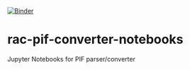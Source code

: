[![Binder](https://mybinder.org/badge_logo.svg)](https://mybinder.org/v2/gh/maikelwever/rac-pif-converter-notebooks/master?filepath=pifconverter.ipynb)

# rac-pif-converter-notebooks
Jupyter Notebooks for PIF parser/converter

